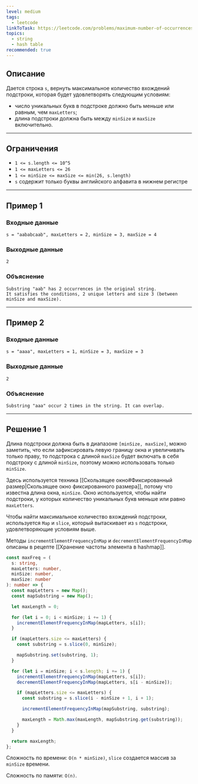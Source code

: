 ```yaml
---
level: medium
tags:
  - leetcode
linkToTask: https://leetcode.com/problems/maximum-number-of-occurrences-of-a-substring/description/
topics:
  - string
  - hash table
recommended: true
---
```

## Описание

Дается строка `s`, вернуть максимальное количество вхождений подстроки, которая будет удовлетворять следующим условиям:

- число уникальных букв в подстроке должно быть меньше или равным, чем `maxLetters`;
- длина подстроки должна быть между `minSize` и `maxSize` включительно.

---
## Ограничения

- `1 <= s.length <= 10^5`
- `1 <= maxLetters <= 26`
- `1 <= minSize <= maxSize <= min(26, s.length)`
- `s` содержит только буквы английского алфавита в нижнем регистре

---
## Пример 1

### Входные данные

```
s = "aababcaab", maxLetters = 2, minSize = 3, maxSize = 4
```
### Выходные данные

```
2
```
### Объяснение

```
Substring "aab" has 2 occurrences in the original string.
It satisfies the conditions, 2 unique letters and size 3 (between minSize and maxSize).
```

---
## Пример 2

### Входные данные

```
s = "aaaa", maxLetters = 1, minSize = 3, maxSize = 3
```
### Выходные данные

```
2
```
### Объяснение

```
Substring "aaa" occur 2 times in the string. It can overlap.
```

---
## Решение 1

Длина подстроки должна быть в диапазоне `[minSize, maxSize]`, можно заметить, что если зафиксировать левую границу окна и увеличивать только праву, то подстрока с длиной `maxSize` будет включать в себя подстроку с длиной `minSize`, поэтому можно использовать только `minSize`.

Здесь используется техника [[Скользящее окно#Фиксированный размер|Скользящее окно фиксированного размера]], потому что известна длина окна, `minSize`. Окно используется, чтобы найти подстроки, у которых количество уникальных букв меньше или равно `maxLetters`.

Чтобы найти максимальное количество вхождений подстроки, используется `Map` и `slice`, который вытаскивает из `s` подстроки, удовлетворяющие условиям выше.

Методы `incrementElementFrequencyInMap` и `decrementElementFrequencyInMap` описаны в рецепте [[Хранение частоты элемента в hashmap]].

```typescript
const maxFreq = (
  s: string,
  maxLetters: number,
  minSize: number,
  maxSize: number
): number => {
  const mapLetters = new Map();
  const mapSubstring = new Map();

  let maxLength = 0;

  for (let i = 0; i < minSize; i += 1) {
    incrementElementFrequencyInMap(mapLetters, s[i]);
  }

  if (mapLetters.size <= maxLetters) {
    const substring = s.slice(0, minSize);

    mapSubstring.set(substring, 1);
  }

  for (let i = minSize; i < s.length; i += 1) {
    incrementElementFrequencyInMap(mapLetters, s[i]);
    decrementElementFrequencyInMap(mapLetters, s[i - minSize]);

    if (mapLetters.size <= maxLetters) {
      const substring = s.slice(i - minSize + 1, i + 1);

      incrementElementFrequencyInMap(mapSubstring, substring);

      maxLength = Math.max(maxLength, mapSubstring.get(substring));
    }
  }

  return maxLength;
};
```

Сложность по времени: `O(n * minSize)`, `slice` создается массив за `minSize` времени.

Сложность по памяти: `O(n)`.